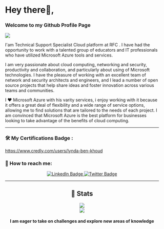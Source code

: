 # Hey there👋,

### Welcome to my Github Profile Page



<img src="https://readme-typing-svg.herokuapp.com?font=Architects+Daughter&color=22EBF7&size=25&center=false&lines=My+Name+is++Lynda+Ben+Khoud;23+Years+old+from+tunisia..."/>

I'am Technical Support Specialist Cloud platform at RFC .
I have had the opportunity to work with a talented group of educators and IT professionals who have utilized Microsoft Azure tools and services.

I am very passionate about cloud computing, networking and security, productivity and collaboration, and particularly about using of Microsoft technologies. I have the pleasure of working with an excellent team of network and security architects and engineers, and I lead a number of open source projects that help share ideas and foster innovation across various teams and communities.

I ❤ Microsoft Azure with his varity services, i enjoy working with it because it offers a great deal of flexibility and a wide range of service options, allowing me to find solutions that are tailored to the needs of each project. I am convinced that Microsoft Azure is the best platform for businesses looking to take advantage of the benefits of cloud computing.

---
  

### 🛠️ My Certifications Badge :
https://www.credly.com/users/lynda-ben-khoud

### 💬 How to reach me: 
<div id="badges" align="center">
<a href="https://www.linkedin.com/in/lynda-ben-khoud-82b6a61b9/">
    <img src="https://img.shields.io/badge/LinkedIn-blue?style=for-the-badge&logo=linkedin&logoColor=white" alt="LinkedIn Badge"/>
  </a>
  </a>
  <a href="https://twitter.com/LyndaBenKhoud">
    <img src="https://img.shields.io/badge/Twitter-blue?style=for-the-badge&logo=twitter&logoColor=white" alt="Twitter Badge"/>
  </a>

---

## 📜 Stats


<p align="center">
  <img width="%" src="https://github-readme-stats.vercel.app/api?username=lyndabenkhoud&theme=algolia&show_icons=true&bg_color=transparent&title_color=navy&text_color=black" />
 </br>
  <img width="%" src="https://github-readme-streak-stats.herokuapp.com/?user=lyndabenkhoud"/>
 </br>
 </tr>
</table>

####  I am eager to take on challenges and explore new areas of knowledge